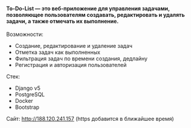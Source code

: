 <h4>To-Do-List — это веб-приложение для управления задачами, позволяющее пользователям создавать, редактировать и удалять задачи, а также отмечать их выполнение.</h4>

Возможности:
- Создание, редактирование и удаление задач
- Отметка задач как выполненных
- Фильтрация задач по времени создания, дедлайну
- Регистрация и авторизация пользователей

Стек:
- Django v5
- PostgreSQL
- Docker
- Bootstrap


Сайт: http://188.120.241.157 (https добавится в ближайшее время)

